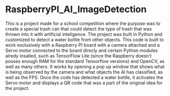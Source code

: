 # RaspberryPI_AI_ImageDetection
This is a project made for a school competition where the purpose was to create a special trash can that could detect the type of trash that was thrown into it with artificial inteligence. The project was built in Python and customized to detect a water bottle from other objects.
This code is built to work exclusively with a Raspberry PI board with a camera attached and a Servo motor connected to the board direcly and certain Python modules alredy insalled, such as TensorFlow Lite (since the Raspberry doesn't posses enough RAM for the standard Tensorflow versions) and OpenCV, as well as many others.
It works by opening a pop up window that shows what is being observed by the camera and what objects the AI has classified, as well as the FPS. Once the code has detected a water bottle, it activates the Servo motor and displays a QR code that was a part of the original idea for the project.
